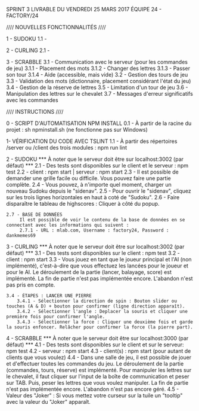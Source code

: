 SPRINT 3
LIVRABLE DU VENDREDI 25 MARS 2017
ÉQUIPE 24 - FACTORY/24

//// NOUVELLES FONCTIONNALITÉS ////

1 - SUDOKU
    1.1 - 

2 - CURLING
    2.1 - 

3 - SCRABBLE
    3.1 - Communication avec le serveur (pour les commandes de jeu)
        3.1.1 - Placement des mots
        3.1.2 - Changer des lettres
        3.1.3 - Passer son tour
        3.1.4 - Aide (accessible, mais vide)
    3.2 - Gestion des tours de jeu
    3.3 - Validation des mots (dictionnaire, placement considérant l'état du jeu)
    3.4 - Gestion de la réserve de lettres
    3.5 - Limitation d'un tour de jeu
    3.6 - Manipulation des lettres sur le chevalet
    3.7 - Messages d'erreur significatifs avec les commandes

//// INSTRUCTIONS ////

0 - SCRIPT D'AUTOMATISATION NPM INSTALL
    0.1 - À partir de la racine du projet : sh npminstall.sh (ne fonctionne pas sur Windows)

1- VÉRIFICATION DU CODE AVEC TSLINT
    1.1 - À partir des répertoires /server ou /client des trois modules : npm run lint

2 - SUDOKU *** À noter que le serveur doit être sur localhost:3002 (par défaut) ***
    2.1 - Des tests sont disponibles sur le client et le serveur : npm test
    2.2 - client : npm start | serveur : npm start
    2.3 - Il est possible de demander une grille facile ou difficile. Vous pouvez faire une partie complète.
    2.4 - Vous pouvez, à n'importe quel moment, charger un nouveau Sudoku depuis le "sidenav". 
    2.5 - Pour ouvrir le "sidenav", cliquez sur les trois lignes horizontales en haut à coté de "Sudoku".
    2.6 - Faire disparaître le tableau de highscores : Cliquer à côté du popup.

    2.7 - BASE DE DONNÉES
         Il est possible de voir le contenu de la base de données en se connectant avec les informations qui suivent :  
         2.7.1 - URL : mlab.com, Username : factory24, Password : dankmemes69

3 - CURLING *** À noter que le serveur doit être sur localhost:3002 (par défaut) ***
    3.1 - Des tests sont disponibles sur le client : npm test
    3.2 - client : npm start
    3.3 - Vous jouez en tant que le joueur principal et l'AI (non implémenté), c'est-à-dire que vous effectuez les lancées 
              pour le joueur et pour le AI. 
          Le déroulement de la partie (lancer, balayage, score) est implémenté. 
          La fin de partie n'est pas implémentée encore.
          L'abandon n'est pas pris en compte.
    
    3.4 - ÉTAPES : LANCER UNE PIERRE
        3.4.1 - Sélectionner la direction de spin : Bouton slider ou touches (A & D) + bouton pour confirmer (ligne direction apparaît).
        3.4.2 - Sélectionner l'angle : Deplacer la souris et cliquer une première fois pour confirmer l'angle.
        3.4.3 - Sélectionner la force : Cliquer une deuxième fois et garde la souris enfoncer. Relâcher pour confirmer la force (la pierre part).

4 - SCRABBLE *** À noter que le serveur doit être sur localhost:3000 (par défaut) ***
    4.1 - Des tests sont disponibles sur le client et sur le serveur: npm test
    4.2 - serveur : npm start
    4.3 - client(s) : npm start (pour autant de clients que vous voulez)
    4.4 - Dans une salle de jeu, il est possible de jouer et d'effectuer toutes les commandes du jeu.
          Le déroulement de la partie (commandes, tours, réserve) est implémenté.
          Pour manipuler les lettres sur le chevalet, il faut cliquer sur l'input de la boîte de communication et peser sur TAB. Puis, peser les lettres que vous voulez manipuler.
          La fin de partie n'est pas implémentée encore.
          L'abandon n'est pas encore géré.
    4.5 - Valeur des "Joker" : Si vous mettez votre curseur sur la tuile un "tooltip" avec la valeur du "Joker" apparaît. 
